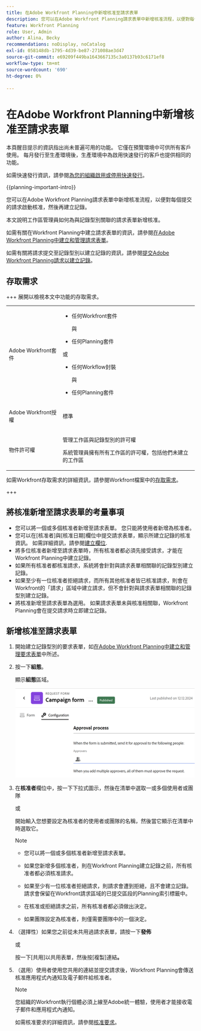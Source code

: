 ```yaml
---
title: 在Adobe Workfront Planning中新增核准至請求表單
description: 您可以在Adobe Workfront Planning請求表單中新增核准流程，以便對每個提交的請求啟動核准，然後再建立記錄。
feature: Workfront Planning
role: User, Admin
author: Alina, Becky
recommendations: noDisplay, noCatalog
exl-id: 058148db-1795-4d39-be87-271008ae3d47
source-git-commit: e69209f449ba1643667135c3a0137b93c6171ef8
workflow-type: tm+mt
source-wordcount: '690'
ht-degree: 0%

---
```


# 在Adobe Workfront Planning中新增核准至請求表單

<!--update the metadata with real information when making this available in TOC and in the left nav-->

<!--take Preview and Production references at Production time-->

<span class="preview">本頁醒目提示的資訊指出尚未普遍可用的功能。 它僅在預覽環境中可供所有客戶使用。 每月發行至生產環境後，生產環境中為啟用快速發行的客戶也提供相同的功能。</span>

<span class="preview">如需快速發行資訊，請參閱[為您的組織啟用或停用快速發行](/help/quicksilver/administration-and-setup/set-up-workfront/configure-system-defaults/enable-fast-release-process.md)。</span>

{{planning-important-intro}}

您可以在Adobe Workfront Planning請求表單中新增核准流程，以便對每個提交的請求啟動核准，然後再建立記錄。

本文說明工作區管理員如何為與記錄型別關聯的請求表單新增核准。

如需有關在Workfront Planning中建立請求表單的資訊，請參閱[在Adobe Workfront Planning中建立和管理請求表單](/help/quicksilver/planning/requests/create-request-form.md)。

如需有關將請求提交至記錄型別以建立記錄的資訊，請參閱[提交Adobe Workfront Planning請求以建立記錄](/help/quicksilver/planning/requests/submit-requests.md)。

## 存取需求

+++ 展開以檢視本文中功能的存取需求。 

<table style="table-layout:auto"> 
<col> 
</col> 
<col> 
</col> 
<tbody> 
<tr> 
   <td role="rowheader"><p>Adobe Workfront套件</p></td> 
   <td> 
<ul><li><p>任何Workfront套件</p></li>
與
<li><p>任何Planning套件</p></li></ul>
或
<ul><li><p>任何Workflow封裝</p></li>
與
<li><p>任何Planning套件</p></li></ul>
   </td> </tr>

</tr> 
  <tr> 
   <td role="rowheader"><p>Adobe Workfront授權</p></td> 
   <td><p>標準</p> 
  </td> 
  </tr> 
  <tr> 
   <td role="rowheader"><p>物件許可權</p></td> 
   <td>   <p>管理工作區與記錄型別</a>的許可權 </p>  
   <p>系統管理員擁有所有工作區的許可權，包括他們未建立的工作區</p>  </td> 
  </tr>  
</tbody> 
</table>

如需Workfront存取需求的詳細資訊，請參閱Workfront檔案中的[存取需求](/help/quicksilver/administration-and-setup/add-users/access-levels-and-object-permissions/access-level-requirements-in-documentation.md)。

+++

## 將核准新增至請求表單的考量事項

* 您可以將一個或多個核准者新增至請求表單。 您只能將使用者新增為核准者。
* <span class="preview">您可以在[核准者]與[核准日期]欄位中提交請求表單，顯示所建立記錄的核准資訊。 如需詳細資訊，請參閱[建立欄位](/help/quicksilver/planning/fields/create-fields.md).</span>
* 將多位核准者新增至請求表單時，所有核准者都必須先接受請求，才能在Workfront Planning中建立記錄。
* 如果所有核准者都核准請求，系統將會針對與請求表單相關聯的記錄型別建立記錄。
* 如果至少有一位核准者拒絕請求，而所有其他核准者皆已核准請求，則會在Workfront的「請求」區域中建立請求，但不會針對與請求表單相關聯的記錄型別建立記錄。
* 將核准新增至請求表單為選用。 如果請求表單未與核准相關聯，Workfront Planning會在提交請求時立即建立記錄。

## 新增核准至請求表單

1. 開始建立記錄型別的要求表單，如[在Adobe Workfront Planning中建立和管理要求表單](/help/quicksilver/planning/requests/create-request-form.md)中所述。
1. 按一下&#x200B;**組態**。

   顯示&#x200B;**組態**&#x200B;區域。

   ![設定索引標籤](assets/configuration-tab.png)
1. 在&#x200B;**核准者**&#x200B;欄位中，按一下下拉式圖示，然後在清單中選取一或多個使用者<span class="preview">或團隊</span>

   或

   開始輸入您想要設定為核准者的使用者<span class="preview">或團隊</span>的名稱，然後當它顯示在清單中時選取它。

   <!--most of the Note below is duplicated in the Create a request form article-->

   >[!NOTE]
   >
   >
   >* 您可以將一個或多個核准者新增至請求表單。
   >
   >* 如果您新增多個核准者，則在Workfront Planning建立記錄之前，所有核准者都必須核准請求。
   >
   >* 如果至少有一位核准者拒絕請求，則請求會遭到拒絕，且不會建立記錄。 請求會保留在Workfront請求區域的已提交區段的Planning索引標籤中。
   >
   >* 在核准或拒絕請求之前，所有核准者都必須做出決定。
   >
   >* <span class="preview">如果團隊設定為核准者，則僅需要團隊中的一個決定。</span>


1. （選擇性）如果您之前從未共用過請求表單，請按一下&#x200B;**發佈**

   或

   按一下[共用]以共用表單，然後按[複製]連結&#x200B;**。**&#x200B;**&#x200B;**
1. （選用）使用者使用您共用的連結並提交請求後，Workfront Planning會傳送核准應用程式內通知及電子郵件給核准者。

   >[!NOTE]
   >
   >   您組織的Workfront執行個體必須上線至Adobe統一體驗，使用者才能接收電子郵件和應用程式內通知。


   如需核准要求的詳細資訊，請參閱[核准要求](/help/quicksilver/planning/requests/approve-request.md)。
